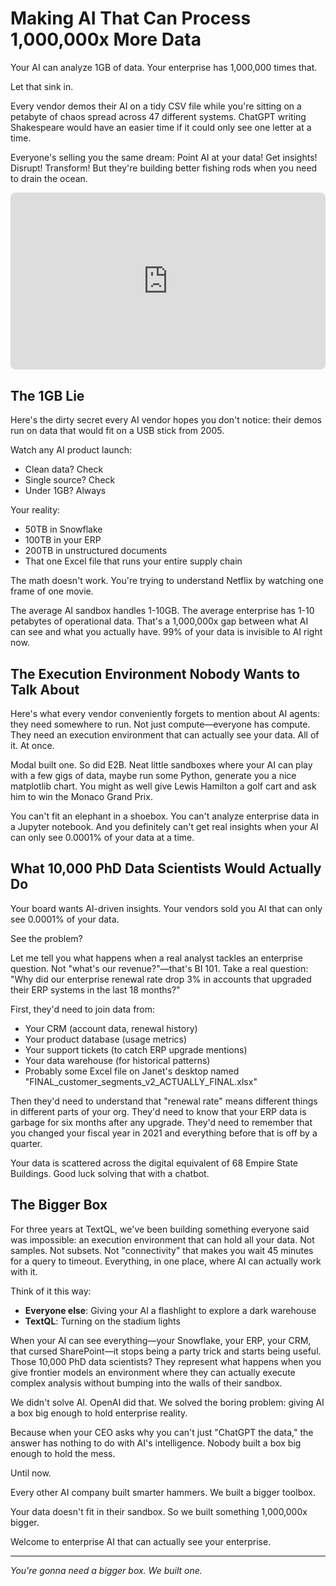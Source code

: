 # Making AI That Can Process 1,000,000x More Data

Your AI can analyze 1GB of data. Your enterprise has 1,000,000 times that.

Let that sink in.

Every vendor demos their AI on a tidy CSV file while you're sitting on a petabyte of chaos spread across 47 different systems. ChatGPT writing Shakespeare would have an easier time if it could only see one letter at a time.

Everyone's selling you the same dream: Point AI at your data! Get insights! Disrupt! Transform! But they're building better fishing rods when you need to drain the ocean.

<div style="position: relative; padding-bottom: 56.25%; height: 0; overflow: hidden; max-width: 100%; border-radius: 8px;">
<iframe src="https://www.youtube.com/embed/_X1PnXMIAEs?si=ae558lm54SBy49wT" style="position: absolute; top: 0; left: 0; width: 100%; height: 100%;" frameborder="0" allow="accelerometer; autoplay; clipboard-write; encrypted-media; gyroscope; picture-in-picture" allowfullscreen></iframe>
</div>

## **The 1GB Lie**

Here's the dirty secret every AI vendor hopes you don't notice: their demos run on data that would fit on a USB stick from 2005.

Watch any AI product launch:

- Clean data? Check
- Single source? Check
- Under 1GB? Always

Your reality: 

- 50TB in Snowflake
- 100TB in your ERP
- 200TB in unstructured documents
- That one Excel file that runs your entire supply chain

The math doesn't work. You're trying to understand Netflix by watching one frame of one movie.

The average AI sandbox handles 1-10GB. The average enterprise has 1-10 petabytes of operational data. That's a 1,000,000x gap between what AI can see and what you actually have. 99% of your data is invisible to AI right now.

## **The Execution Environment Nobody Wants to Talk About**

Here's what every vendor conveniently forgets to mention about AI agents: they need somewhere to run. Not just compute—everyone has compute. They need an execution environment that can actually see your data. All of it. At once.

Modal built one. So did E2B. Neat little sandboxes where your AI can play with a few gigs of data, maybe run some Python, generate you a nice matplotlib chart. You might as well give Lewis Hamilton a golf cart and ask him to win the Monaco Grand Prix.

You can't fit an elephant in a shoebox. You can't analyze enterprise data in a Jupyter notebook. And you definitely can't get real insights when your AI can only see 0.0001% of your data at a time.

## **What 10,000 PhD Data Scientists Would Actually Do**

Your board wants AI-driven insights. Your vendors sold you AI that can only see 0.0001% of your data.

See the problem?

Let me tell you what happens when a real analyst tackles an enterprise question. Not "what's our revenue?"—that's BI 101. Take a real question: "Why did our enterprise renewal rate drop 3% in accounts that upgraded their ERP systems in the last 18 months?"

First, they'd need to join data from:

- Your CRM (account data, renewal history)
- Your product database (usage metrics)
- Your support tickets (to catch ERP upgrade mentions)
- Your data warehouse (for historical patterns)
- Probably some Excel file on Janet's desktop named "FINAL_customer_segments_v2_ACTUALLY_FINAL.xlsx"

Then they'd need to understand that "renewal rate" means different things in different parts of your org. They'd need to know that your ERP data is garbage for six months after any upgrade. They'd need to remember that you changed your fiscal year in 2021 and everything before that is off by a quarter.

Your data is scattered across the digital equivalent of 68 Empire State Buildings. Good luck solving that with a chatbot.

## **The Bigger Box**

For three years at TextQL, we've been building something everyone said was impossible: an execution environment that can hold all your data. Not samples. Not subsets. Not "connectivity" that makes you wait 45 minutes for a query to timeout. Everything, in one place, where AI can actually work with it.

Think of it this way:

- **Everyone else**: Giving your AI a flashlight to explore a dark warehouse
- **TextQL**: Turning on the stadium lights

When your AI can see everything—your Snowflake, your ERP, your CRM, that cursed SharePoint—it stops being a party trick and starts being useful. Those 10,000 PhD data scientists? They represent what happens when you give frontier models an environment where they can actually execute complex analysis without bumping into the walls of their sandbox.

We didn't solve AI. OpenAI did that. We solved the boring problem: giving AI a box big enough to hold enterprise reality.

Because when your CEO asks why you can't just "ChatGPT the data," the answer has nothing to do with AI's intelligence. Nobody built a box big enough to hold the mess.

Until now.

Every other AI company built smarter hammers. We built a bigger toolbox.

Your data doesn't fit in their sandbox. So we built something 1,000,000x bigger.

Welcome to enterprise AI that can actually see your enterprise.

---

*You're gonna need a bigger box. We built one.*